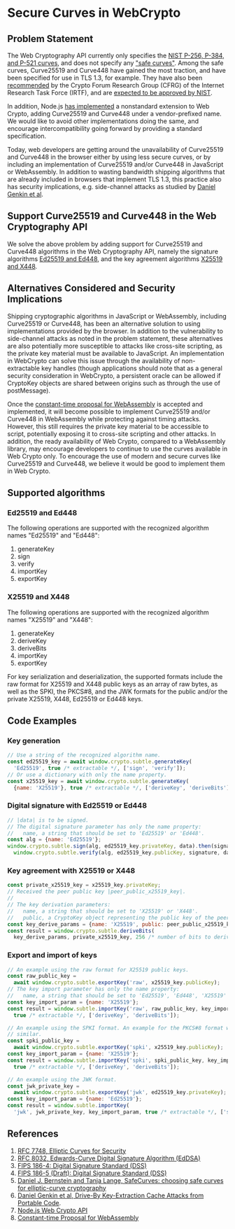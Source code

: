 # Secure Curves in WebCrypto

## Problem Statement

The Web Cryptography API currently only specifies the [NIST P-256, P-384, and
P-521 curves][nist-186-4], and does not specify any ["safe curves"][safecurves].
Among the safe curves, Curve25519 and Curve448 have gained the most traction,
and have been specified for use in TLS 1.3, for example. They have also been
[recommended][rfc7748] by the Crypto Forum Research Group (CFRG) of the Internet
Research Task Force (IRTF), and are [expected to be approved by
NIST][nist-186-5].

In addition, Node.js [has implemented][node-webcrypto] a nonstandard extension
to Web Crypto, adding Curve25519 and Curve448 under a vendor-prefixed name.
We would like to avoid other implementations doing the same, and encourage
intercompatibility going forward by providing a standard specification.

Today, web developers are getting around the unavailability of Curve25519 and
Curve448 in the browser either by using less secure curves, or by including an
implementation of Curve25519 and/or Curve448 in JavaScript or WebAssembly. In
addition to wasting bandwidth shipping algorithms that are already included in
browsers that implement TLS 1.3, this practice also has security implications,
e.g. side-channel attacks as studied by [Daniel Genkin et al][key-extraction].

## Support Curve25519 and Curve448 in the Web Cryptography API

We solve the above problem by adding support for Curve25519 and Curve448
algorithms in the Web Cryptography API, namely the signature algorithms
[Ed25519 and Ed448][rfc8032], and the key agreement algorithms
[X25519 and X448][rfc7748].

## Alternatives Considered and Security Implications

Shipping cryptographic algorithms in JavaScript or WebAssembly, including
Curve25519 or Curve448, has been an alternative solution to using
implementations provided by the browser. In addition to the vulnerability to
side-channel attacks as noted in the problem statement, these alternatives are
also potentially more susceptible to attacks like cross-site scripting, as the
private key material must be available to JavaScript. An implementation in
WebCrypto can solve this issue through the availability of non-extractable key
handles (though applications should note that as a general security
consideration in WebCrypto, a persistent oracle can be allowed if CryptoKey
objects are shared between origins such as through the use of postMessage).

Once the [constant-time proposal for WebAssembly][ct-wasm] is accepted and
implemented, it will become possible to implement Curve25519 and/or Curve448 in
WebAssembly while protecting against timing attacks. However, this still
requires the private key material to be accessible to script, potentially
exposing it to cross-site scripting and other attacks. In addition, the ready
availability of Web Crypto, compared to a WebAssembly library, may encourage
developers to continue to use the curves available in Web Crypto only. To
encourage the use of modern and secure curves like Curve25519 and Curve448, we
believe it would be good to implement them in Web Crypto.

## Supported algorithms

### Ed25519 and Ed448

The following operations are supported with the recognized algorithm names
"Ed25519" and "Ed448":

1. generateKey
2. sign
3. verify
4. importKey
5. exportKey

### X25519 and X448

The following operations are supported with the recognized algorithm names
"X25519" and "X448":

1. generateKey
2. deriveKey
3. deriveBits
4. importKey
5. exportKey

For key serialization and deserialization, the supported formats include the raw
format for X25519 and X448 public keys as an array of raw bytes, as well as the
SPKI, the PKCS#8, and the JWK formats for the public and/or the private X25519,
X448, Ed25519 or Ed448 keys.

## Code Examples

### Key generation

```js
// Use a string of the recognized algorithm name.
const ed25519_key = await window.crypto.subtle.generateKey(
  'Ed25519', true /* extractable */, ['sign', 'verify']);
// Or use a dictionary with only the name property.
const x25519_key = await window.crypto.subtle.generateKey(
  {name: 'X25519'}, true /* extractable */, ['deriveKey', 'deriveBits']);
```

### Digital signature with Ed25519 or Ed448

```js
// |data| is to be signed.
// The digital signature parameter has only the name property:
//   name, a string that should be set to 'Ed25519' or 'Ed448'.
const alg = {name: 'Ed25519'};
window.crypto.subtle.sign(alg, ed25519_key.privateKey, data).then(signature =>
  window.crypto.subtle.verify(alg, ed25519_key.publicKey, signature, data))
```

### Key agreement with X25519 or X448

```js
const private_x25519_key = x25519_key.privateKey;
// Received the peer public key |peer_public_x25519_key|.
//
// The key derivation parameters:
//   name, a string that should be set to 'X25519' or 'X448'.
//   public, a CryptoKey object representing the public key of the peer.
const key_derive_params = {name: 'X25519', public: peer_public_x25519_key};
const result = window.crypto.subtle.deriveBits(
  key_derive_params, private_x25519_key, 256 /* number of bits to derive */);
```

### Export and import of keys

```js
// An example using the raw format for X25519 public keys.
const raw_public_key =
  await window.crypto.subtle.exportKey('raw', x25519_key.publicKey);
// The key import parameter has only the name property:
//   name, a string that should be set to 'Ed25519', 'Ed448', 'X25519' or 'X448'
const key_import_param = {name: 'X25519'};
const result = window.subtle.importKey('raw', raw_public_key, key_import_param,
  true /* extractable */, ['deriveKey', 'deriveBits']);

// An example using the SPKI format. An example for the PKCS#8 format would be
// similar.
const spki_public_key =
  await window.crypto.subtle.exportKey('spki', x25519_key.publicKey);
const key_import_param = {name: 'X25519'};
const result = window.subtle.importKey('spki', spki_public_key, key_import_param,
  true /* extractable */, ['deriveKey', 'deriveBits']);

// An example using the JWK format.
const jwk_private_key =
  await window.crypto.subtle.exportKey('jwk', ed25519_key.privateKey);
const key_import_param = {name: 'Ed25519'};
const result = window.subtle.importKey(
  'jwk', jwk_private_key, key_import_param, true /* extractable */, ['sign']);
```

## References

1. [RFC 7748, Elliptic Curves for Security][rfc7748]
2. [RFC 8032, Edwards-Curve Digital Signature Algorithm (EdDSA)][rfc8032]
3. [FIPS 186-4: Digital Signature Standard (DSS)][nist-186-4]
4. [FIPS 186-5 (Draft): Digital Signature Standard (DSS)][nist-186-5]
5. [Daniel J. Bernstein and Tanja Lange, SafeCurves: choosing safe curves for elliptic-curve cryptography][safecurves]
6. [Daniel Genkin et al, Drive-By Key-Extraction Cache Attacks from Portable Code][key-extraction].
7. [Node.js Web Crypto API][node-webcrypto]
8. [Constant-time Proposal for WebAssembly][ct-wasm]


[rfc7748]: https://tools.ietf.org/html/rfc7748
[rfc8032]: https://datatracker.ietf.org/doc/html/rfc8032
[nist-186-4]: https://csrc.nist.gov/publications/detail/fips/186/4/final
[nist-186-5]: https://csrc.nist.gov/publications/detail/fips/186/5/draft
[safecurves]: https://safecurves.cr.yp.to/
[key-extraction]: https://www.cs.tau.ac.il/~tromer/drivebycache/
[node-webcrypto]: https://nodejs.org/api/webcrypto.html
[ct-wasm]: https://github.com/WebAssembly/constant-time
